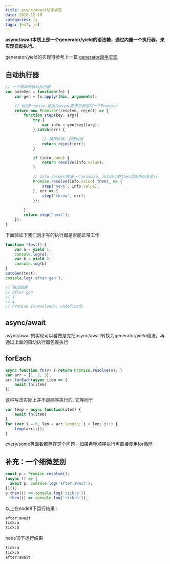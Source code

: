 ```yaml
---
title: async/await动手实现
date: 2018-12-10
categories: js
tags: [es7, js]
---
```


**async/await本质上是一个generator/yield的语法糖，通过内置一个执行器，来实现自动执行。**

generator/yield的实现可参考上一篇 [generator动手实现](/js/es6/generator/)

## 自动执行器

```javascript
// 一个简单的自动执行器
var autoGen = function(fn) {
    var gen = fn.apply(this, arguments);

    // 返回Promise,是因为async要求总是返回一个Promise
    return new Promise((resolve, reject) => {
        function step(key, arg){
            try {
                var info = gen[key](arg);
            } catch(err) {

                // 捕获异常，以便抛出
                return reject(err);
            }

            if (info.done) {
                return resolve(info.value);
            }

            // info.value可能是一个promise, 所以应当在then之后再恢复执行
            Promise.resolve(info.value).then(_ => {
                step('next', info.value);
            }, err => {
                step('throw', err);
            });
            
        }
        return step('next');
    });
}
```

下面验证下我们刚才写的执行器是否能正常工作
```javascript
function *test() {
    var a = yield 1;
    console.log(a);
    var b = yield 2;
    console.log(b)
}
autoGen(test);
console.log('after gen');

// 输出结果
// after gen
// 1
// 2
// Promise {<resolved>: undefined}
```

## async/await

async/await的实现可以看做是先把async/await转换为generator/yield语法，再通过上面的自动执行器包裹执行

## forEach
```javascript
async function fn(v) { return Promise.resolve(v); }
var arr = [1, 2, 3];
arr.forEach(async item => {
    await fn(item)
});
```
这种写法实际上并不是顺序执行的, 它等同于
```javascript
var temp = async function(item) {
    await fn(item)
}
for (var i = 0, len = arr.length; i < len; i++) {
    temp(arr[i]);
}
```
every/some等函数都存在这个问题，如果希望顺序执行可直接使用for循环

## 补充：一个细微差别
```javascript
const p = Promise.resolve();
(async () => {
  await p; console.log('after:await');
})();
p.then(() => console.log('tick:a'))
 .then(() => console.log('tick:b'));
```

以上在node8下运行结果：
```bash
after:await 
tick:a 
tick:b
```

node10下运行结果
```bash 
tick:a 
tick:b
after:await
```
